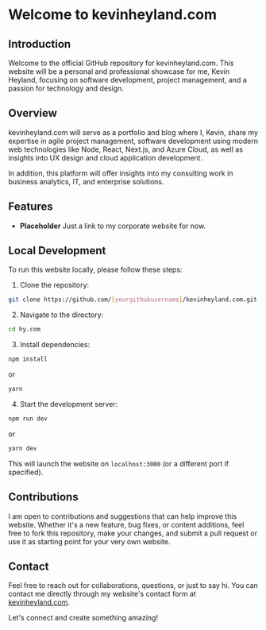 # Welcome to kevinheyland.com

## Introduction

Welcome to the official GitHub repository for kevinheyland.com. This website will be a personal and professional showcase for me, Kevin Heyland, focusing on software development, project management, and a passion for technology and design.

## Overview

kevinheyland.com will serve as a portfolio and blog where I, Kevin, share my expertise in agile project management, software development using modern web technologies like Node, React, Next.js, and Azure Cloud, as well as insights into UX design and cloud application development.

In addition, this platform will offer insights into my consulting work in business analytics, IT, and enterprise solutions.

## Features

- **Placeholder** Just a link to my corporate website for now.

## Local Development

To run this website locally, please follow these steps:

1. Clone the repository:

```bash
git clone https://github.com/[yourgithubusername]/kevinheyland.com.git
```

2. Navigate to the directory:

```bash
cd hy.com
```

3. Install dependencies:

```bash
npm install
```

or

```bash
yarn
```

4. Start the development server:

```bash
npm run dev
```

or

```bash
yarn dev
```

This will launch the website on `localhost:3000` (or a different port if specified).

## Contributions

I am open to contributions and suggestions that can help improve this website. Whether it's a new feature, bug fixes, or content additions, feel free to fork this repository, make your changes, and submit a pull request or use it as starting point for your very own website.

## Contact

Feel free to reach out for collaborations, questions, or just to say hi. You can contact me directly through my website's contact form at [kevinheyland.com](https://kevinheyland.com/contact).

Let's connect and create something amazing!
